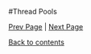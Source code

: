 #Thread Pools

<Text Here>

[Prev Page](https://github.com/Krithika-Balan2290/Concurrency-Design-Patterns/blob/master/Docs/rw_lock.md) | [Next Page]()
 
 [Back to contents](https://github.com/Krithika-Balan2290/Concurrency-Design-Patterns/blob/master/Index.md)
